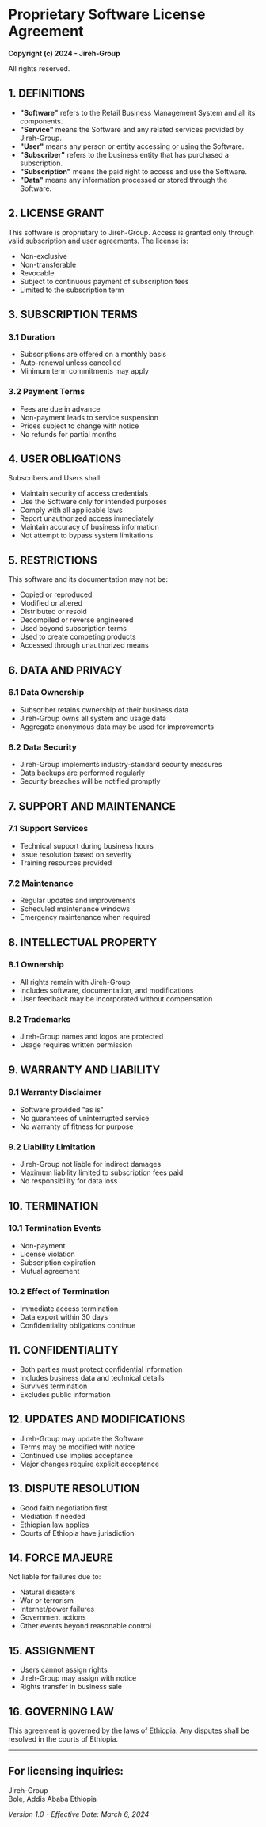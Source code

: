 # Proprietary Software License Agreement

**Copyright (c) 2024 - Jireh-Group**

All rights reserved.

## 1. DEFINITIONS
- **"Software"** refers to the Retail Business Management System and all its components.
- **"Service"** means the Software and any related services provided by Jireh-Group.
- **"User"** means any person or entity accessing or using the Software.
- **"Subscriber"** refers to the business entity that has purchased a subscription.
- **"Subscription"** means the paid right to access and use the Software.
- **"Data"** means any information processed or stored through the Software.

## 2. LICENSE GRANT
This software is proprietary to Jireh-Group. Access is granted only through valid subscription and user agreements. The license is:
- Non-exclusive
- Non-transferable
- Revocable
- Subject to continuous payment of subscription fees
- Limited to the subscription term

## 3. SUBSCRIPTION TERMS
### 3.1 Duration
- Subscriptions are offered on a monthly basis
- Auto-renewal unless cancelled
- Minimum term commitments may apply

### 3.2 Payment Terms
- Fees are due in advance
- Non-payment leads to service suspension
- Prices subject to change with notice
- No refunds for partial months

## 4. USER OBLIGATIONS
Subscribers and Users shall:
- Maintain security of access credentials
- Use the Software only for intended purposes
- Comply with all applicable laws
- Report unauthorized access immediately
- Maintain accuracy of business information
- Not attempt to bypass system limitations

## 5. RESTRICTIONS
This software and its documentation may not be:
- Copied or reproduced
- Modified or altered
- Distributed or resold
- Decompiled or reverse engineered
- Used beyond subscription terms
- Used to create competing products
- Accessed through unauthorized means

## 6. DATA AND PRIVACY
### 6.1 Data Ownership
- Subscriber retains ownership of their business data
- Jireh-Group owns all system and usage data
- Aggregate anonymous data may be used for improvements

### 6.2 Data Security
- Jireh-Group implements industry-standard security measures
- Data backups are performed regularly
- Security breaches will be notified promptly

## 7. SUPPORT AND MAINTENANCE
### 7.1 Support Services
- Technical support during business hours
- Issue resolution based on severity
- Training resources provided

### 7.2 Maintenance
- Regular updates and improvements
- Scheduled maintenance windows
- Emergency maintenance when required

## 8. INTELLECTUAL PROPERTY
### 8.1 Ownership
- All rights remain with Jireh-Group
- Includes software, documentation, and modifications
- User feedback may be incorporated without compensation

### 8.2 Trademarks
- Jireh-Group names and logos are protected
- Usage requires written permission

## 9. WARRANTY AND LIABILITY
### 9.1 Warranty Disclaimer
- Software provided "as is"
- No guarantees of uninterrupted service
- No warranty of fitness for purpose

### 9.2 Liability Limitation
- Jireh-Group not liable for indirect damages
- Maximum liability limited to subscription fees paid
- No responsibility for data loss

## 10. TERMINATION
### 10.1 Termination Events
- Non-payment
- License violation
- Subscription expiration
- Mutual agreement

### 10.2 Effect of Termination
- Immediate access termination
- Data export within 30 days
- Confidentiality obligations continue

## 11. CONFIDENTIALITY
- Both parties must protect confidential information
- Includes business data and technical details
- Survives termination
- Excludes public information

## 12. UPDATES AND MODIFICATIONS
- Jireh-Group may update the Software
- Terms may be modified with notice
- Continued use implies acceptance
- Major changes require explicit acceptance

## 13. DISPUTE RESOLUTION
- Good faith negotiation first
- Mediation if needed
- Ethiopian law applies
- Courts of Ethiopia have jurisdiction

## 14. FORCE MAJEURE
Not liable for failures due to:
- Natural disasters
- War or terrorism
- Internet/power failures
- Government actions
- Other events beyond reasonable control

## 15. ASSIGNMENT
- Users cannot assign rights
- Jireh-Group may assign with notice
- Rights transfer in business sale

## 16. GOVERNING LAW
This agreement is governed by the laws of Ethiopia. Any disputes shall be resolved in the courts of Ethiopia.

---

## For licensing inquiries:

Jireh-Group  
Bole, Addis Ababa
Ethiopia

*Version 1.0 - Effective Date: March 6, 2024*
